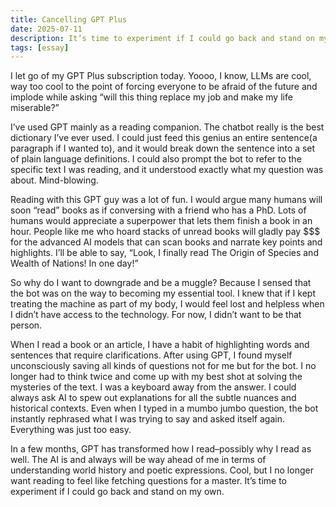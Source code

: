 ```yaml
---
title: Cancelling GPT Plus
date: 2025-07-11
description: It’s time to experiment if I could go back and stand on my own.
tags: [essay]
---
```


I let go of my GPT Plus subscription today. Yoooo, I know, LLMs are cool, way too cool to the point of forcing everyone to be afraid of the future and implode while asking “will this thing replace my job and make my life miserable?”

I’ve used GPT mainly as a reading companion. The chatbot really is the best dictionary I’ve ever used. I could just feed this genius an entire sentence(a paragraph if I wanted to), and it would break down the sentence into a set of plain language definitions. I could also prompt the bot to refer to the specific text I was reading, and it understood exactly what my question was about. Mind-blowing.

Reading with this GPT guy was a lot of fun. I would argue many humans will soon “read” books as if conversing with a friend who has a PhD. Lots of humans would appreciate a superpower that lets them finish a book in an hour. People like me who hoard stacks of unread books will gladly pay $$$ for the advanced AI models that can scan books and narrate key points and highlights. I’ll be able to say, “Look, I finally read The Origin of Species and Wealth of Nations! In one day!”

So why do I want to downgrade and be a muggle? Because I sensed that the bot was on the way to becoming my essential tool. I knew that if I kept treating the machine as part of my body, I would feel lost and helpless when I didn’t have access to the technology. For now, I didn’t want to be that person.

When I read a book or an article, I have a habit of highlighting words and sentences that require clarifications. After using GPT, I found myself unconsciously saving all kinds of questions not for me but for the bot. I no longer had to think twice and come up with my best shot at solving the mysteries of the text. I was a keyboard away from the answer. I could always ask AI to spew out explanations for all the subtle nuances and historical contexts. Even when I typed in a mumbo jumbo question, the bot instantly rephrased what I was trying to say and asked itself again. Everything was just too easy.

In a few months, GPT has transformed how I read–possibly why I read as well. The AI is and always will be way ahead of me in terms of understanding world history and poetic expressions. Cool, but I no longer want reading to feel like fetching questions for a master. It’s time to experiment if I could go back and stand on my own.